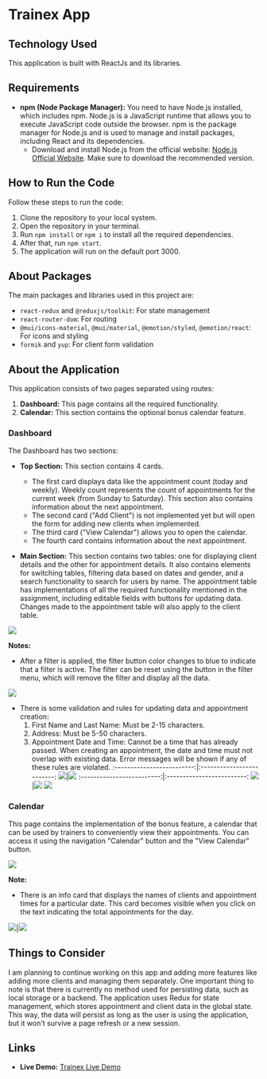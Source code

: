 # Trainex App

## Technology Used

This application is built with ReactJs and its libraries.

## Requirements

- **npm (Node Package Manager):** You need to have Node.js installed, which includes npm. Node.js is a JavaScript runtime that allows you to execute JavaScript code outside the browser. npm is the package manager for Node.js and is used to manage and install packages, including React and its dependencies.
  - Download and install Node.js from the official website: [Node.js Official Website](https://nodejs.org/). Make sure to download the recommended version.

## How to Run the Code

Follow these steps to run the code:

1. Clone the repository to your local system.
2. Open the repository in your terminal.
3. Run `npm install` or `npm i` to install all the required dependencies.
4. After that, run `npm start`.
5. The application will run on the default port 3000.

## About Packages

The main packages and libraries used in this project are:

- `react-redux` and `@reduxjs/toolkit`: For state management
- `react-router-dom`: For routing
- `@mui/icons-material`, `@mui/material`, `@emotion/styled`, `@emotion/react`: For icons and styling
- `formik` and `yup`: For client form validation

## About the Application

This application consists of two pages separated using routes:

1. **Dashboard:** This page contains all the required functionality.
2. **Calendar:** This section contains the optional bonus calendar feature.

### Dashboard

The Dashboard has two sections:

- **Top Section:** This section contains 4 cards.

  - The first card displays data like the appointment count (today and weekly). Weekly count represents the count of appointments for the current week (from Sunday to Saturday). This section also contains information about the next appointment.
  - The second card ("Add Client") is not implemented yet but will open the form for adding new clients when implemented.
  - The third card ("View Calendar") allows you to open the calendar.
  - The fourth card contains information about the next appointment.

- **Main Section:** This section contains two tables: one for displaying client details and the other for appointment details. It also contains elements for switching tables, filtering data based on dates and gender, and a search functionality to search for users by name. The appointment table has implementations of all the required functionality mentioned in the assignment, including editable fields with buttons for updating data. Changes made to the appointment table will also apply to the client table.

<img src="screenshots/dashboard.jpg">

**Notes:**

- After a filter is applied, the filter button color changes to blue to indicate that a filter is active. The filter can be reset using the button in the filter menu, which will remove the filter and display all the data.

<img src="screenshots\filter-is-active.jpg">

- There is some validation and rules for updating data and appointment creation:
  1. First Name and Last Name: Must be 2-15 characters.
  2. Address: Must be 5-50 characters.
  3. Appointment Date and Time: Cannot be a time that has already passed. When creating an appointment, the date and time must not overlap with existing data. Error messages will be shown if any of these rules are violated.
     :-------------------------:|:-------------------------:
     <img src="screenshots\appointment-creation-error.jpg">|<img src="screenshots\appointment-creation.jpg">
     :-------------------------:|:-------------------------:
     <img src="screenshots\appointment-deletion.jpg">|<img src="screenshots\appointment-validation-1.jpg">
     <img src="screenshots\client-validation-1.jpg">

### Calendar

This page contains the implementation of the bonus feature, a calendar that can be used by trainers to conveniently view their appointments. You can access it using the navigation "Calendar" button and the "View Calendar" button.

<img src="screenshots/calendar.jpg">

**Note:**

- There is an info card that displays the names of clients and appointment times for a particular date. This card becomes visible when you click on the text indicating the total appointments for the day.

<img src="screenshots\info-link.jpg">|<img src="screenshots\info-card.jpg">

## Things to Consider

I am planning to continue working on this app and adding more features like adding more clients and managing them separately. One important thing to note is that there is currently no method used for persisting data, such as local storage or a backend. The application uses Redux for state management, which stores appointment and client data in the global state. This way, the data will persist as long as the user is using the application, but it won't survive a page refresh or a new session.

## Links
- **Live Demo:** [Trainex Live Demo](https://trainex.vercel.app/)
